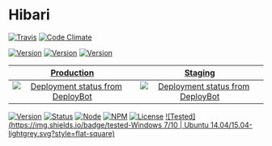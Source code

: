 # Hibari

[![Travis](https://magnum.travis-ci.com/wopian/skylark.svg?token=yBoQEdu6zS8uoXWWoq3Q&branch=master)](https://magnum.travis-ci.com/wopian/skylark)
[![Code Climate](https://codeclimate.com/repos/5612799869568064350010e4/badges/3596865e43975423fa9a/gpa.svg)](https://codeclimate.com/repos/5612799869568064350010e4/feed)


[![Version](https://img.shields.io/badge/version-0.1.0-eb4864.svg?style=flat-square)]()
[![Version](https://img.shields.io/badge/status-in--dev-eb4864.svg?style=flat-square)]()
[![Version](https://img.shields.io/badge/grunt-0.4.5-eb4864.svg?style=flat-square)]()

[Production](https://hb.wopian.me) | [Staging](https://staging.wopian.me)
:---: | :---:
[![Deployment status from DeployBot](https://wopian-hb.deploybot.com/badge/88313865898261/46786.svg)](https://wopian-hb.deploybot.com/) | [![Deployment status from DeployBot](https://wopian-hb.deploybot.com/badge/34534835944506/46784.svg)](https://wopian-hb.deploybot.com/)

[![Version](https://img.shields.io/badge/version-0.5.5-brightgreen.svg?style=flat-square)]()
[![Status](https://img.shields.io/badge/status-in--dev-yellow.svg?style=flat-square)]()
[![Node](https://img.shields.io/badge/node-4.1.1-green.svg?style=flat-square)](https://nodejs.org/)
[![NPM](https://img.shields.io/badge/npm-3.3.4-green.svg?style=flat-square)](https://nodejs.org/)
[![License](https://img.shields.io/badge/license-MIT-blue.svg?style=flat-square)](http://mit-license.org/)
[![Tested](https://img.shields.io/badge/tested-Windows 7/10 | Ubuntu 14.04/15.04-lightgrey.svg?style=flat-square)]()
